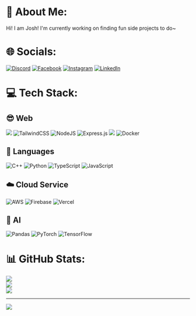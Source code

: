 # 💫 About Me:
Hi! I am Josh!
I'm currently working on finding fun side projects to do~

# 🌐 Socials:
[![Discord](https://img.shields.io/badge/Discord-%237289DA.svg?logo=discord&logoColor=white)](https://discord.gg/trash7260) [![Facebook](https://img.shields.io/badge/Facebook-%231877F2.svg?logo=Facebook&logoColor=white)](https://facebook.com/杜宗羲) [![Instagram](https://img.shields.io/badge/Instagram-%23E4405F.svg?logo=Instagram&logoColor=white)](https://instagram.com/joshtu0627) [![LinkedIn](https://img.shields.io/badge/LinkedIn-%230077B5.svg?logo=linkedin&logoColor=white)](https://linkedin.com/in/杜宗羲) 

# 💻 Tech Stack:
## 😎 Web
<img src="https://img.shields.io/badge/React-20232A?style=for-the-badge&logo=react&logoColor=61DAFB"> ![TailwindCSS](https://img.shields.io/badge/tailwindcss-%2338B2AC.svg?style=for-the-badge&logo=tailwind-css&logoColor=white) ![NodeJS](https://img.shields.io/badge/node.js-6DA55F?style=for-the-badge&logo=node.js&logoColor=white) ![Express.js](https://img.shields.io/badge/express.js-%23404d59.svg?style=for-the-badge&logo=express&logoColor=%2361DAFB) <img src="https://img.shields.io/badge/GitHub_Actions-2088FF?style=for-the-badge&logo=github-actions&logoColor=white"> ![Docker](https://img.shields.io/badge/docker-%230db7ed.svg?style=for-the-badge&logo=docker&logoColor=white)

## 📝 Languages
![C++](https://img.shields.io/badge/c++-%2300599C.svg?style=for-the-badge&logo=c%2B%2B&logoColor=white) ![Python](https://img.shields.io/badge/python-3670A0?style=for-the-badge&logo=python&logoColor=ffdd54) ![TypeScript](https://img.shields.io/badge/typescript-%23007ACC.svg?style=for-the-badge&logo=typescript&logoColor=white) ![JavaScript](https://img.shields.io/badge/javascript-%23323330.svg?style=for-the-badge&logo=javascript&logoColor=%23F7DF1E) 

## ☁️ Cloud Service
![AWS](https://img.shields.io/badge/AWS-%23FF9900.svg?style=for-the-badge&logo=amazon-aws&logoColor=white) ![Firebase](https://img.shields.io/badge/firebase-%23039BE5.svg?style=for-the-badge&logo=firebase) ![Vercel](https://img.shields.io/badge/vercel-%23000000.svg?style=for-the-badge&logo=vercel&logoColor=white) 

## 🤖 AI
![Pandas](https://img.shields.io/badge/pandas-%23150458.svg?style=for-the-badge&logo=pandas&logoColor=white) ![PyTorch](https://img.shields.io/badge/PyTorch-%23EE4C2C.svg?style=for-the-badge&logo=PyTorch&logoColor=white) ![TensorFlow](https://img.shields.io/badge/TensorFlow-%23FF6F00.svg?style=for-the-badge&logo=TensorFlow&logoColor=white) 


# 📊 GitHub Stats:
![](https://github-readme-stats.vercel.app/api?username=joshtu0627&theme=dark&hide_border=false&include_all_commits=false&count_private=false)<br/>
![](https://github-readme-streak-stats.herokuapp.com/?user=joshtu0627&theme=dark&hide_border=false)<br/>
![](https://github-readme-stats.vercel.app/api/top-langs/?username=joshtu0627&theme=dark&hide_border=false&include_all_commits=false&count_private=false&layout=compact)

---
[![](https://visitcount.itsvg.in/api?id=joshtu0627&icon=0&color=0)](https://visitcount.itsvg.in)

<!-- Proudly created with GPRM ( https://gprm.itsvg.in ) -->
